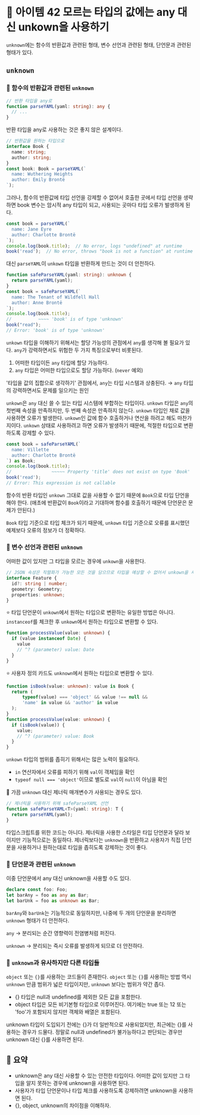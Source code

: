 # 📎 아이템 42 모르는 타입의 값에는 any 대신 unkown을 사용하기

`unknown`에는 함수의 반환값과 관련된 형태, 변수 선언과 관련된 형태, 단언문과 관련된 형태가 있다.

## `unknown`

### 📍 함수의 반환값과 관련된 `unknown`

```typescript
// 반환 타입을 any로
function parseYAML(yaml: string): any {
  // ...
}
```

반환 타입을 any로 사용하는 것은 좋지 않은 설계이다.

```typescript
// 반환값을 원하는 타입으로 
interface Book {
  name: string;
  author: string;
}
const book: Book = parseYAML(`
  name: Wuthering Heights
  author: Emily Brontë
`);
```

그러나, 함수의 반환값에 타입 선언을 강제할 수 없어서 호출한 곳에서 타입 선언을 생략하면 book 변수는 암시적 any 타입이 되고, 사용되는 곳마다 타입 오류가 발생하게 된다.

```typescript
const book = parseYAML(`
  name: Jane Eyre
  author: Charlotte Brontë
`);
console.log(book.title);  // No error, logs "undefined" at runtime
book('read');  // No error, throws "book is not a function" at runtime
```

대신 `parseYAML`이 `unkown` 타입을 반환하게 만드는 것이 더 안전하다.

```typescript
function safeParseYAML(yaml: string): unknown {
  return parseYAML(yaml);
}
const book = safeParseYAML(`
  name: The Tenant of Wildfell Hall
  author: Anne Brontë
`);
console.log(book.title);
//          ~~~~ 'book' is of type 'unknown'
book("read");
// Error: 'book' is of type 'unknown'
```

`unkown` 타입을 이해하기 위해서는 할당 가능성의 관점에서 `any`를 생각해 볼 필요가 있다. `any`가 강력하면서도 위험한 두 가지 특징으로부터 비롯된다.

1. 어떠한 타입이든 `any` 타입에 할당 가능하다.
2. `any` 타입은 어떠한 타입으로도 할당 가능하다. (`never` 예외)

'타입을 값의 집합으로 생각하기' 관점에서, `any`는 타입 시스템과 상충된다. → `any` 타입의 강력하면서도 문제를 일으키는 원인

`unkown`은 `any` 대신 쓸 수 있는 타입 시스템에 부합하는 타입이다. `unkown` 타입은 `any`의 첫번째 속성을 만족하지만, 두 번째 속성은 만족하지 않는다. `unkown` 타입인 채로 값을 사용하면 오류가 발생한다. `unkown`인 값에 함수 호출하거나 연산을 하려고 해도 마찬가지이다. `unkown` 상태로 사용하려고 하면 오류가 발생하기 때문에, 적절한 타입으로 변환하도록 강제할 수 있다.

```typescript
const book = safeParseYAML(`
  name: Villette
  author: Charlotte Brontë
`) as Book;
console.log(book.title);
//               ~~~~~ Property 'title' does not exist on type 'Book'
book('read');
// Error: This expression is not callable
```

함수의 반환 타입인 `unkown` 그대로 값을 사용할 수 없기 때문에 `Book`으로 타입 단언을 해야 한다. (애초에 반환값이 `Book`이라고 기대하며 함수를 호출하기 때문에 단언문은 문제가 안된다.)

`Book` 타입 기준으로 타입 체크가 되기 때문에, `unkown` 타입 기준으로 오류를 표시했던 예제보다 오류의 정보가 더 정확하다.

### 📍 변수 선언과 관련된 `unknown`

어떠한 값이 있지만 그 타입을 모르는 경우에 `unkown`을 사용한다.

```typescript
// JSON 속성은 직렬화가 가능한 모든 것을 담으므로 타입을 예상할 수 없어서 unkown을 사용한다.
interface Feature {
  id?: string | number;
  geometry: Geometry;
  properties: unknown;
}
```

⭐️ 타입 단언문이 `unkown`에서 원하는 타입으로 변환하는 유일한 방법은 아니다. `instanceof`를 체크한 후 `unkown`에서 원하는 타입으로 변환할 수 있다.

```typescript
function processValue(value: unknown) {
  if (value instanceof Date) {
    value
    // ^? (parameter) value: Date
  }
}
```

⭐️ 사용자 정의 카드도 `unknown`에서 원하는 타입으로 변환할 수 있다.

```typescript
function isBook(value: unknown): value is Book {
  return (
      typeof(value) === 'object' && value !== null &&
      'name' in value && 'author' in value
  );
}
function processValue(value: unknown) {
  if (isBook(value)) {
    value;
    // ^? (parameter) value: Book
  }
}
```

`unkown` 타입의 범위를 좁히기 위해서는 많은 노력이 필요하다.&#x20;

* `in` 연산자에서 오류를 피하기 위해 `val`이 객체임을 확인
* `typeof null === 'object'`이므로 별도로 `val`이 `null`이 아님을 확인

📍 가끔 `unknown` 대신 제너릭 매개변수가 사용되는 경우도 있다.

```typescript
// 제너릭을 사용하기 위해 safeParseYAML 선언
function safeParseYAML<T>(yaml: string): T {
  return parseYAML(yaml);
}
```

타입스크립트를 위한 코드는 아니다. 제너릭을 사용한 스타일은 타입 단언문과 달라 보이지만 기능적으로는 동일하다. 제너릭보다는 `unknown`을 반환하고 사용자가 직접 단언문을 사용하거나 원하는대로 타입을 좁히도록 강제하는 것이 좋다.

### 📍 단언문과 관련된 `unknown`

이중 단언문에서 any 대신 unknown을 사용할 수도 있다.

```typescript
declare const foo: Foo;
let barAny = foo as any as Bar;
let barUnk = foo as unknown as Bar;
```

`barAny`와 `barUnk`는 기능적으로 동일하지만, 나중에 두 개의 단언문을 분리하면 `unknown` 형태가 더 안전하다.&#x20;

`any` → 분리되는 순간 영향력이 전염병처럼 퍼진다.

`unknown` → 분리되는 즉시 오류를 발생하게 되므로 더 안전하다.

### 📍 `unknown`과 유사하지만 다른 타입들

`object` 또는 `{}`를 사용하는 코드들이 존재한다. `object` 또는 `{}`를 사용하는 방법 역시 `unknown` 만큼 범위가 넓은 타입이지만, `unknown` 보다는 범위가 약간 좁다.

* {} 타입은 null과 undefined를 제외한 모든 값을 포함한다.
* object 타입은 모든 비기본형 타입으로 이루어진다. 여기에는 true 또는 12 또는 'foo'가 포함되지 않지만 객체와 배열은 포함된다.

unknown 타입이 도입되기 전에는 {}가 더 일반적으로 사용되었지만, 최근에는 {}를 사용하는 경우가 드물다. 정말로 null과 undefined가 불가능하다고 판단되는 경우만 unknown 대신 {}를 사용하면 된다.

## 📍 요약

* unknown은 any 대신 사용할 수 있는 안전한 타입이다. 어떠한 값이 있지만 그 타입을 알지 못하는 경우에 unknown을 사용하면 된다.
* 사용자가 타입 단언문이나 타입 체크를 사용하도록 강제하려면 unknown을 사용하면 된다.
* {}, object, unknown의 차이점을 이해하자.

